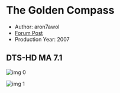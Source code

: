 # The Golden Compass

* Author: aron7awol
* [Forum Post](https://www.avsforum.com/threads/bass-eq-for-filtered-movies.2995212/post-57622554)
* Production Year: 2007

## DTS-HD MA 7.1

![img 0](https://i.imgur.com/TRnSd5P.jpg)

![img 1](https://i.imgur.com/9BPlTQ2.jpg)


